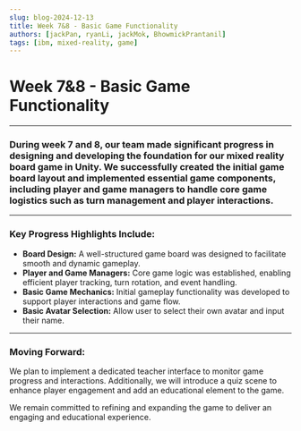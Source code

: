 ```yaml
---
slug: blog-2024-12-13
title: Week 7&8 - Basic Game Functionality
authors: [jackPan, ryanLi, jackMok, BhowmickPrantanil]
tags: [ibm, mixed-reality, game]
---
```


# Week 7&8 - Basic Game Functionality

---

### During week 7 and 8, our team made significant progress in designing and developing the foundation for our mixed reality board game in Unity. We successfully created the initial game board layout and implemented essential game components, including player and game managers to handle core game logistics such as turn management and player interactions.

---

### Key Progress Highlights Include:

- **Board Design:** A well-structured game board was designed to facilitate smooth and dynamic gameplay.
- **Player and Game Managers:** Core game logic was established, enabling efficient player tracking, turn rotation, and event handling.
- **Basic Game Mechanics:** Initial gameplay functionality was developed to support player interactions and game flow.
- **Basic Avatar Selection:** Allow user to select their own avatar and input their name.

---

### Moving Forward:

We plan to implement a dedicated teacher interface to monitor game progress and interactions. Additionally, we will introduce a quiz scene to enhance player engagement and add an educational element to the game.

We remain committed to refining and expanding the game to deliver an engaging and educational experience.

